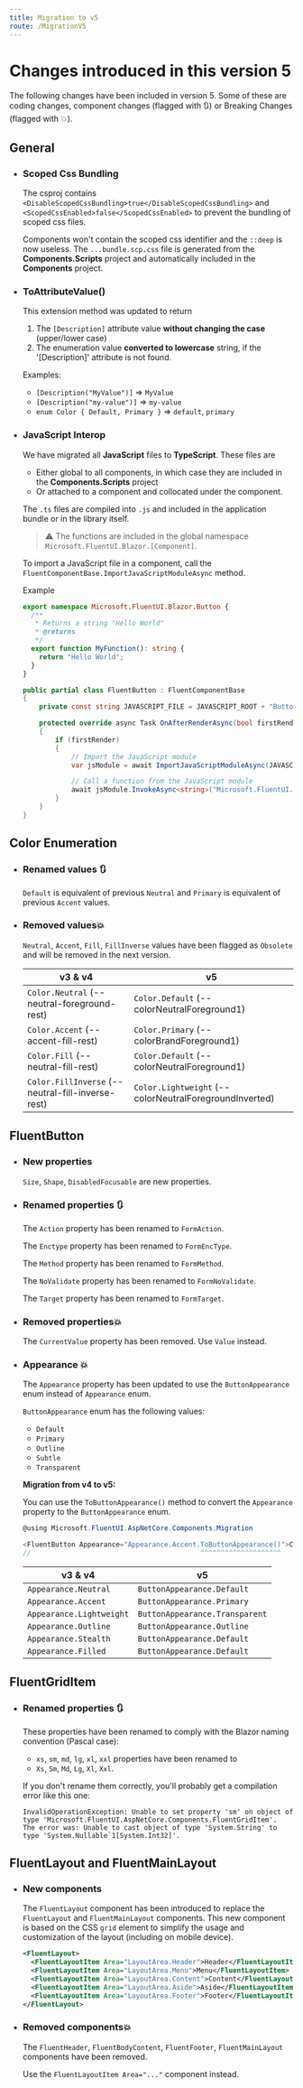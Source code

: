 ```yaml
---
title: Migration to v5
route: /MigrationV5
---
```


# Changes introduced in this version 5

The following changes have been included in version 5.
Some of these are coding changes,
component changes (flagged with 🔃) or Breaking Changes (flagged with 💥).

## General

- ### Scoped Css Bundling

  The csproj contains `<DisableScopedCssBundling>true</DisableScopedCssBundling>`
  and `<ScopedCssEnabled>false</ScopedCssEnabled>` to prevent the bundling of scoped css files.

  Components won't contain the scoped css identifier and the `::deep` is now useless.
  The `...bundle.scp.css` file is generated from the **Components.Scripts** project and automatically included in the **Components** project.

- ### ToAttributeValue()

  This extension method was updated to return
  1. The `[Description]` attribute value **without changing the case** (upper/lower case)
  2. The enumeration value **converted to lowercase** string, if the '[Description]' attribute is not found.

  Examples:
  - `[Description("MyValue")]` => `MyValue`
  - `[Description("my-value")]` => `my-value`
  - `enum Color { Default, Primary }` => `default`, `primary`

  

- ### JavaScript Interop

  We have migrated all **JavaScript** files to **TypeScript**.
  These files are
    - Either global to all components, in which case they are included in the **Components.Scripts** project
    - Or attached to a component and collocated under the component.

  The `.ts` files are compiled into `.js` and included in the application bundle or in the library itself.

  > ⚠️ The functions are included in the global namespace `Microsoft.FluentUI.Blazor.[Component]`.

  To import a JavaScript file in a component, call the `FluentComponentBase.ImportJavaScriptModuleAsync` method.

  Example

  ```ts
  export namespace Microsoft.FluentUI.Blazor.Button {
    /**
     * Returns a string "Hello World"
     * @returns
     */
    export function MyFunction(): string {
      return "Hello World";
    }
  }
  ```

  ```csharp
  public partial class FluentButton : FluentComponentBase
  {
      private const string JAVASCRIPT_FILE = JAVASCRIPT_ROOT + "Button/FluentButton.razor.js";

      protected override async Task OnAfterRenderAsync(bool firstRender)
      {
          if (firstRender)
          {
              // Import the JavaScript module
              var jsModule = await ImportJavaScriptModuleAsync(JAVASCRIPT_FILE);

              // Call a function from the JavaScript module
              await jsModule.InvokeAsync<string>("Microsoft.FluentUI.Blazor.Button.MyFunction");
          }
      }
  }
  ```

## Color Enumeration

  - ### Renamed values 🔃
    `Default` is equivalent of previous `Neutral` and `Primary` is equivalent of previous `Accent` values.

  - ### Removed values💥
    `Neutral`, `Accent`, `Fill`, `FillInverse` values have been flagged as `Obsolete` and will be removed in the next version.

    |v3 & v4|v5|
    |---|---|
    |`Color.Neutral`      (--neutral-foreground-rest)     | `Color.Default`       (--colorNeutralForeground1)        |
    |`Color.Accent`       (--accent-fill-rest)            | `Color.Primary`       (--colorBrandForeground1)          |
    |`Color.Fill`         (--neutral-fill-rest)           | `Color.Default`       (--colorNeutralForeground1)        |
    |`Color.FillInverse`  (--neutral-fill-inverse-rest)   | `Color.Lightweight`   (--colorNeutralForegroundInverted) |

## FluentButton

  - ### New properties
    `Size`,  `Shape`, `DisabledFocusable` are new properties.

  - ### Renamed properties 🔃
    The `Action` property has been renamed to `FormAction`.

    The `Enctype` property has been renamed to `FormEncType`.

    The `Method` property has been renamed to `FormMethod`.

    The `NoValidate` property has been renamed to `FormNoValidate`.

    The `Target` property has been renamed to `FormTarget`.

  - ### Removed properties💥
    The `CurrentValue` property has been removed. Use `Value` instead.

  - ### Appearance 💥
      The `Appearance` property has been updated to use the `ButtonAppearance` enum
      instead of `Appearance` enum.

      `ButtonAppearance` enum has the following values:
      - `Default`
      - `Primary`
      - `Outline`
      - `Subtle`
      - `Transparent`

    **Migration from v4 to v5:**

	You can use the `ToButtonAppearance()` method to convert the `Appearance` property to the `ButtonAppearance` enum.
	```csharp	
	@using Microsoft.FluentUI.AspNetCore.Components.Migration

	<FluentButton Appearance="Appearance.Accent.ToButtonAppearance()">Click</FluentButton>
	//                                          ^^^^^^^^^^^^^^^^^^^^
	```

      |v3 & v4|v5|
      |---|---|
      |`Appearance.Neutral`    |`ButtonAppearance.Default`|
      |`Appearance.Accent`     |`ButtonAppearance.Primary`|
      |`Appearance.Lightweight`|`ButtonAppearance.Transparent`|
      |`Appearance.Outline`    |`ButtonAppearance.Outline`|
      |`Appearance.Stealth`    |`ButtonAppearance.Default`|
      |`Appearance.Filled`     |`ButtonAppearance.Default`|

## FluentGridItem

  - ### Renamed properties 🔃
    These properties have been renamed to comply with the Blazor naming convention (Pascal case):
    - `xs`, `sm`, `md`, `lg`, `xl`, `xxl` properties have been renamed to
    - `Xs`, `Sm`, `Md`, `Lg`, `Xl`, `Xxl`.

    If you don't rename them correctly, you'll probably get a compilation error like this one:
    ```   
    InvalidOperationException: Unable to set property 'sm' on object of type 'Microsoft.FluentUI.AspNetCore.Components.FluentGridItem'.
    The error was: Unable to cast object of type 'System.String' to type 'System.Nullable`1[System.Int32]'.
    ```

## FluentLayout and FluentMainLayout

- ### New components

  The `FluentLayout` component has been introduced to replace the `FluentLayout` and `FluentMainLayout` components.
  This new component is based on the CSS `grid` element to simplify the usage and customization of the layout
  (including on mobile device).

   ```xml
   <FluentLayout>
     <FluentLayoutItem Area="LayoutArea.Header">Header</FluentLayoutItem>
     <FluentLayoutItem Area="LayoutArea.Menu">Menu</FluentLayoutItem>
     <FluentLayoutItem Area="LayoutArea.Content">Content</FluentLayoutItem>
     <FluentLayoutItem Area="LayoutArea.Aside">Aside</FluentLayoutItem>
     <FluentLayoutItem Area="LayoutArea.Footer">Footer</FluentLayoutItem>
   </FluentLayout>
   ```

- ### Removed components💥
  The `FluentHeader`, `FluentBodyContent`, `FluentFooter`, `FluentMainLayout` components have been removed.

  Use the `FluentLayoutItem Area="..."` component instead.
